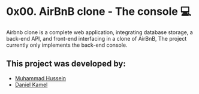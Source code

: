 <div>
  <img src="https://user-images.githubusercontent.com/69850751/175876062-f252cc1b-bd44-46b3-9ddb-a7692b2eede4.png"     alt="">
</div>

# 0x00. AirBnB clone - The console :computer:

Airbnb clone is a complete web application, integrating database storage, 
a back-end API, and front-end interfacing in a clone of AirBnB,
The project currently only implements the back-end console.

## This project was developed by:
* [Muhammad Hussein](https://github.com/muhammadSWE)
* [Daniel Kamel](https://github.com/daniel-kamel)
